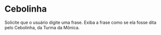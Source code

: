 # Cebolinha
Solicite que o usuário digite uma frase. Exiba a frase como se ela fosse dita pelo Cebolinha, da Turma da Mônica. 
